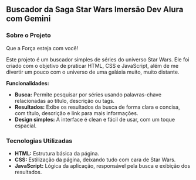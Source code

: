 ## **Buscador da Saga Star Wars Imersão Dev Alura com Gemini**

### **Sobre o Projeto**

Que a Força esteja com você! 

Este projeto é um buscador simples de séries do universo Star Wars. Ele foi criado com o objetivo de praticar HTML, CSS e JavaScript, além de me divertir um pouco com o universo de uma galáxia muito, muito distante.

**Funcionalidades:**

* **Busca:** Permite pesquisar por séries usando palavras-chave relacionadas ao título, descrição ou tags.
* **Resultados:** Exibe os resultados da busca de forma clara e concisa, com título, descrição e link para mais informações.
* **Design simples:** A interface é clean e fácil de usar, com um toque espacial.

### **Tecnologias Utilizadas**

* **HTML:** Estrutura básica da página.
* **CSS:** Estilização da página, deixando tudo com cara de Star Wars.
* **JavaScript:** Lógica da aplicação, responsável pela busca e exibição dos resultados.
